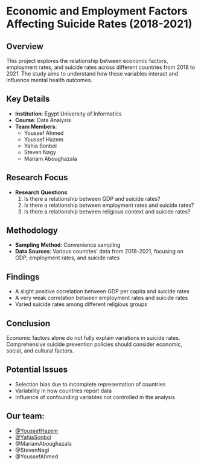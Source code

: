 # Economic and Employment Factors Affecting Suicide Rates (2018-2021)

## Overview
This project explores the relationship between economic factors, employment rates, and suicide rates across different countries from 2018 to 2021. The study aims to understand how these variables interact and influence mental health outcomes.

## Key Details
- **Institution**: Egypt University of Informatics
- **Course**: Data Analysis
- **Team Members**:
  - Youssef Ahmed
  - Youssef Hazem
  - Yahia Sonbol
  - Steven Nagy
  - Mariam Aboughazala

## Research Focus
- **Research Questions**:
  1. Is there a relationship between GDP and suicide rates?
  2. Is there a relationship between employment rates and suicide rates?
  3. Is there a relationship between religious context and suicide rates?

## Methodology
- **Sampling Method**: Convenience sampling
- **Data Sources**: Various countries' data from 2018-2021, focusing on GDP, employment rates, and suicide rates

## Findings
- A slight positive correlation between GDP per capita and suicide rates
- A very weak correlation between employment rates and suicide rates
- Varied suicide rates among different religious groups

## Conclusion
Economic factors alone do not fully explain variations in suicide rates. Comprehensive suicide prevention policies should consider economic, social, and cultural factors.

## Potential Issues
- Selection bias due to incomplete representation of countries
- Variability in how countries report data
- Influence of confounding variables not controlled in the analysis
  
## Our team:
  - [@YoussefHazem](https://github.com/Youssef-Hazem)
  - [@YahiaSonbol](https://github.com/YahiaSonbol)
  - @MariamAboughazala
  - @StevenNagi
  - @YoussefAhmed
```
